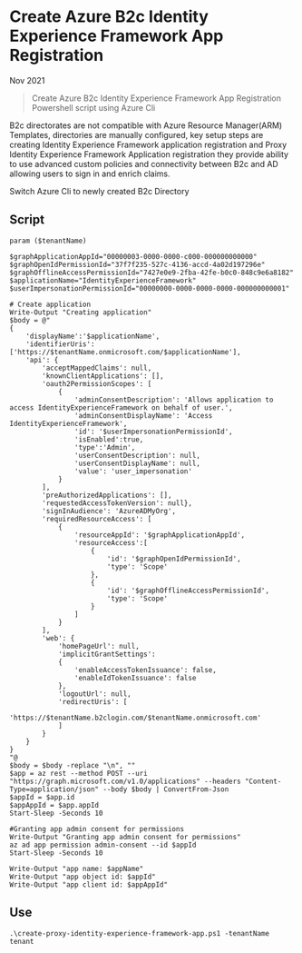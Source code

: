 # Create Azure B2c Identity Experience Framework App Registration

Nov 2021

> Create Azure B2c Identity Experience Framework App Registration Powershell script using Azure Cli

B2c directorates are not compatible with Azure Resource Manager(ARM) Templates, directories are manually configured, key setup steps are creating Identity Experience Framework application registration and Proxy Identity Experience Framework Application registration they provide ability to use advanced custom policies and connectivity between B2c and AD allowing users to sign in and enrich claims. 

Switch Azure Cli to newly created B2c Directory 

## Script

```
param ($tenantName)

$graphApplicationAppId="00000003-0000-0000-c000-000000000000"
$graphOpenIdPermissionId="37f7f235-527c-4136-accd-4a02d197296e"
$graphOfflineAccessPermissionId="7427e0e9-2fba-42fe-b0c0-848c9e6a8182"
$applicationName="IdentityExperienceFramework"
$userImpersonationPermissionId="00000000-0000-0000-0000-000000000001"
	
# Create application
Write-Output "Creating application"
$body = @"
{
	'displayName':'$applicationName',
	'identifierUris': ['https://$tenantName.onmicrosoft.com/$applicationName'],
	'api': {
		'acceptMappedClaims': null,
		'knownClientApplications': [],
		'oauth2PermissionScopes': [
			{
				'adminConsentDescription': 'Allows application to access IdentityExperienceFramework on behalf of user.',
				'adminConsentDisplayName': 'Access IdentityExperienceFramework',
				'id': '$userImpersonationPermissionId',
				'isEnabled':true,
				'type':'Admin',
				'userConsentDescription': null,
				'userConsentDisplayName': null,
				'value': 'user_impersonation'
			}
		],
		'preAuthorizedApplications': [],
		'requestedAccessTokenVersion': null},
		'signInAudience': 'AzureADMyOrg',
		'requiredResourceAccess': [
			{
				'resourceAppId': '$graphApplicationAppId',
				'resourceAccess':[
					{
						'id': '$graphOpenIdPermissionId',
						'type': 'Scope'
					},
					{
						'id': '$graphOfflineAccessPermissionId',
						'type': 'Scope'
					}
				]
			}
		],
		'web': {
			'homePageUrl': null,
			'implicitGrantSettings': 
			{
				'enableAccessTokenIssuance': false,
				'enableIdTokenIssuance': false
			},
			'logoutUrl': null,
			'redirectUris': [
				'https://$tenantName.b2clogin.com/$tenantName.onmicrosoft.com'
			]
		}
	}
}
"@
$body = $body -replace "\n", ""
$app = az rest --method POST --uri "https://graph.microsoft.com/v1.0/applications" --headers "Content-Type=application/json" --body $body | ConvertFrom-Json
$appId = $app.id 
$appAppId = $app.appId
Start-Sleep -Seconds 10

#Granting app admin consent for permissions
Write-Output "Granting app admin consent for permissions"
az ad app permission admin-consent --id $appId
Start-Sleep -Seconds 10

Write-Output "app name: $appName"
Write-Output "app object id: $appId"
Write-Output "app client id: $appAppId"

```

## Use

```
.\create-proxy-identity-experience-framework-app.ps1 -tenantName tenant
```